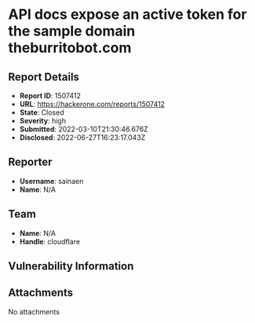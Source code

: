 # API docs expose an active token for the sample domain theburritobot.com

## Report Details
- **Report ID**: 1507412
- **URL**: https://hackerone.com/reports/1507412
- **State**: Closed
- **Severity**: high
- **Submitted**: 2022-03-10T21:30:46.676Z
- **Disclosed**: 2022-06-27T16:23:17.043Z

## Reporter
- **Username**: sainaen
- **Name**: N/A

## Team
- **Name**: N/A
- **Handle**: cloudflare

## Vulnerability Information


## Attachments
No attachments

